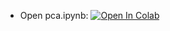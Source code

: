 - Open pca.ipynb: [![Open In Colab](https://colab.research.google.com/assets/colab-badge.svg)](https://colab.research.google.com/github/daiki-matsunaga/MathMeasurement2023/blob/main/lec06/pca.ipynb)
